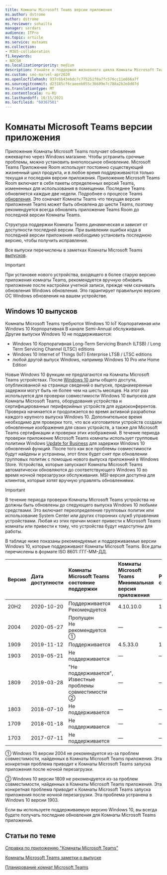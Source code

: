 ```yaml
---
title: Комнаты Microsoft Teams версии приложения
ms.author: dstrome
author: dstrome
ms.reviewer: sohailta
manager: serdars
audience: ITPro
ms.topic: article
ms.service: msteams
ms.collection:
- M365-collaboration
f1.keywords:
- NOCSH
ms.localizationpriority: medium
description: Узнайте о поддержке жизненного цикла Комнаты Microsoft Teams, включая динамическую структуру поддержки и ее этапы.
ms.custom: seo-marvel-apr2020
ms.openlocfilehash: 937c6b43ebdc7c775251f0a7fc576cc11e666a7f
ms.sourcegitcommit: d23185cf6caeeeb055c36609e7c788a2b2e8d07d
ms.translationtype: MT
ms.contentlocale: ru-RU
ms.lasthandoff: 10/15/2021
ms.locfileid: "60367501"
---
```

# <a name="microsoft-teams-rooms-app-version-support"></a>Комнаты Microsoft Teams версии приложения
 
Приложение Комнаты Microsoft Teams получает обновления ежеквартно через Windows магазине. Чтобы устранить срочные проблемы, можно установить внеполосыное обновление. Microsoft Teams Приложение Room использует постоянно существующий жизненный цикл продукта, и в любое время поддерживаются только текущая и последняя версии приложения. Приложение Microsoft Teams Room включает в себя пакеты определенных версий Teams, измененных для использования в помещении. Последнее Teams обновляется каждые две недели. Подробнее о процессе Teams [обновления](../teams-client-update.md). Это означает Комнаты Teams что текущая версия приложения Teams может быть обновлена до шести Teams, поэтому рекомендуется всегда обновлять приложение Teams Room до последней версии Комнаты Teams. 

Структура поддержки Комнаты Teams динамическая и зависит от доступности последней версии. При выявлении ошибки кода в последней версии приложения необходимо установить последнюю версию, чтобы получить исправление.

Все выпуски перечислены в заметках Комнаты Microsoft Teams [выпусков](rooms-release-note.md).

> [!IMPORTANT]
> При установке нового устройства, входящего в более старую версию приложения комнаты Teams, рекомендуется вручную обновить приложение после настройки учетной записи, прежде чем скачивать обновления Windows обновления. [](manual-update.md) Это гарантирует правильную версию ОС Windows обновления на вашем устройстве.  

## <a name="windows-10-release-support"></a>Windows 10 выпусков

Комнаты Microsoft Teams требуются Windows 10 IoT Корпоративная или Windows 10 Корпоративная В канале Semi-Annual обслуживания. Другие выпуски Windows 10 не поддерживаются:

- Windows 10 Корпоративная Long-Term Servicing Branch (LTSB) / Long Term Servicing Channel (LTSC) editions
- Windows 10 Internet of Things (IoT) Enterprise LTSB / LTSC editions
- любой другой выпуск Windows, например Windows 10 Pro или Home Edition

Новые Windows 10 функции не предлагаются на Комнаты Microsoft Teams устройствах. После [Windows 10](/windows/release-information/) даты общего доступа, опубликованной на странице сведений о выпуске, преднамеренные задержки могут быть не более чем на шесть месяцев. На этот раз используется для проверки совместимости Windows 10 выпусков для Комнаты Microsoft Teams, оборудования устройства и сертифицированных периферийных устройств для аудиоконферентов. Проверка начинается и продолжается во время активной разработки каждого крупного выпуска Windows 10. Дополнительное время необходимо для проверки того, что все изготовители устройств создали обновленные изображения для своих устройств, а также для Microsoft Teams сертификации и проверки этих изображений. В течение периода проверки приложение Microsoft Teams комнаты использует групповые политики Windows [Update for Business](/windows/deployment/update/waas-manage-updates-wufb) для задержки Windows 10 обновлений функций. После того как все проблемы совместимости будут найдены и устранены, этот блок будет снят при обновлении групповых политик с помощью нового выпуска приложений в Windows Store. Устройства, которые запускают Комнаты Microsoft Teams автоматически обновляются до соответствующего Windows 10 во время ночной перезагрузки обслуживания. MSI-версия доступна для клиентов, которые хотят вручную управлять обновлениями.  

> [!IMPORTANT]
> В течение периода проверки Комнаты Microsoft Teams устройства  не должны быть обновлены до следующего выпуска Windows 10 любыми средствами. Это включает переопределение групповых политик или использование System Center или других сторонних служб управления устройствами. Любая из этих причин может привести к Microsoft Teams комнаты или привести к тому, что устройства будут недоступны для работы.  

В таблице ниже показаны рекомендуемые и поддерживаемые версии Windows 10, которые поддерживают Комнаты Microsoft Teams. Все даты перечислены в формате ISO 8601: ГГГ-ММ-ДД.

|Версия  |Дата доступности   |Комнаты Microsoft Teams состояние поддержки   |Комнаты Microsoft Teams Минимальная версия приложения | Рекомендуемая сборка ОС  |
|:---  |:---       |:---                                  |:---     |:---     |
| 20H2 |2020-10-20 |Поддерживается <br/>Рекомендуется|4.10.10.0 |19042.631 |
| 2004 |2020-05-27 |Пропущен <br/> Не рекомендуется &#x2780;|&#x2014; |&#x2014; |
| 1909 |2019-11-12 |Поддерживается |4.5.33.0 |18363.418  |
| 1903 |2019-05-21 |Не поддерживается  |&#x2014; |&#x2014; |
| 1809 |2019-03-28 |"Не поддерживается", <br/>Известные проблемы совместимости &#x2781;|&#x2014; |&#x2014; |
| 1803 |2018-07-10 |Не поддерживается                             |&#x2014;  |&#x2014; |
| 1709 |2018-01-18 |Не поддерживается                         |&#x2014; |&#x2014; |
| 1703 |2017-07-11 |Не поддерживается                         |&#x2014; |&#x2014; |

&#x2780; Windows 10 версии 2004 не рекомендуется из-за проблем совместимости, найденных в Комнаты Microsoft Teams приложения. Эта конкретная проблема приводит к Комнаты Microsoft Teams запуска приложения после ночной перезагрузки. 

&#x2781; Windows 10 версии 1809 не рекомендуется из-за проблем совместимости, найденных в Комнаты Microsoft Teams приложения. Эта конкретная проблема приводит к Комнаты Microsoft Teams запуска приложения после ночной перезагрузки. Эта проблема устранена в Windows 10 версии 1903.  

Если вы используете поддерживаемую версию Windows 10, вы всегда будете получать последние обновления для Комнаты Microsoft Teams приложений.  


## <a name="related-topics"></a>Статьи по теме

[Справка по приложению "Комнаты Microsoft Teams"](https://support.office.com/article/Skype-Room-Systems-version-2-help-e667f40e-5aab-40c1-bd68-611fe0002ba2)

[Комнаты Microsoft Teams заметки о выпуске](rooms-release-note.md)

[Планирование комнат Microsoft Teams](rooms-plan.md)
